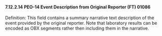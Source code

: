 #### 7.12.2.14 PEO-14 Event Description from Original Reporter (FT) 01086

Definition: This field contains a summary narrative text description of the event provided by the original reporter. Note that laboratory results can be encoded as OBX segments rather then including them in the narrative.
